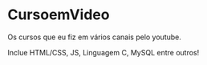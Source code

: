 # CursoemVideo
 Os cursos que eu fiz em vários canais pelo youtube.

Inclue HTML/CSS, JS, Linguagem C, MySQL entre outros!